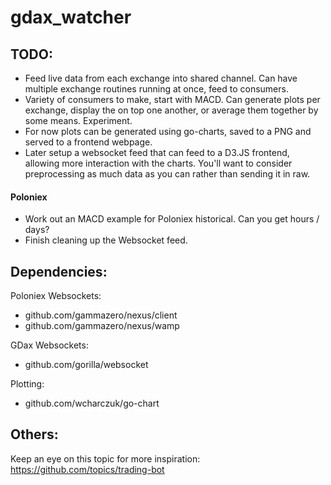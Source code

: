 # gdax_watcher

## TODO:
- Feed live data from each exchange into shared channel. Can have multiple exchange routines running at once, feed to consumers.
- Variety of consumers to make, start with MACD. Can generate plots per exchange, display the on top one another, or average them together by some means. Experiment.
- For now plots can be generated using go-charts, saved to a PNG and served to a frontend webpage. 
 - Later setup a websocket feed that can feed to a D3.JS frontend, allowing more interaction with the charts. You'll want to consider preprocessing as much data as you can rather than sending it in raw. 

#### Poloniex
- Work out an MACD example for Poloniex historical. Can you get hours / days?
- Finish cleaning up the Websocket feed.

## Dependencies:
Poloniex Websockets:
- github.com/gammazero/nexus/client
- github.com/gammazero/nexus/wamp

GDax Websockets:
- github.com/gorilla/websocket

Plotting:
- github.com/wcharczuk/go-chart

## Others: 
Keep an eye on this topic for more inspiration: https://github.com/topics/trading-bot

